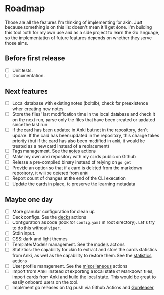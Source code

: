 # Roadmap

Those are all the features I'm thinking of implementing for akin. Just because something is on this list doesn't mean it'll get done. I'm building this tool both for my own use and as a side project to learn the Go language, so the implementation of future features depends on whether they serve those aims.

## Before first release

- [ ] Unit tests.
- [ ] Documentation.

## Next features

- [ ] Local database with existing notes (boltdb), check for preexistence when creating new notes
- [ ] Store the files' last modification time in the local database and check it on the next run, parse only the files that have been created or updated since the last run
- [ ] If the card has been updated in Anki but not in the repository, don't update. If the card has been updated in the repository, this change takes priority (but if the card has also been modified in anki, it would be treated as a new card instead of a replacement)
- [ ] Tags management. See the [notes](https://github.com/FooSoft/anki-connect/blob/master/actions/notes.md) actions
- [ ] Make my own anki repository with my cards public on Github
- [ ] Release a pre-compiled binary instead of relying on `go get`
- [ ] Provide an option so that if a card is deleted from the markdown repository, it will be deleted from anki
- [ ] Report count of changes at the end of the CLI execution
- [ ] Update the cards in place, to preserve the learning metadata

## Maybe one day

- [ ] More granular configuration for clean up.
- [ ] Deck configs. See the [decks](https://github.com/FooSoft/anki-connect/blob/master/actions/decks.md) actions
- [ ] Configuration as code (look for `config.yaml` in root directory). Let's try to do this without `viper`.
- [ ] Stdin input.
- [ ] CSS: dark and light themes
- [ ] Template/Models management. See the [models](https://github.com/FooSoft/anki-connect/blob/master/actions/models.md) actions
- [ ] Statistics: the capability for akin to extract and store the cards statistics from Anki, as well as the capability to restore them. See the [statistics](https://github.com/FooSoft/anki-connect/blob/master/actions/statistics.md) actions
- [ ] User profile management. See the [miscellaneous](https://github.com/FooSoft/anki-connect/blob/master/actions/miscellaneous.md) actions
- [ ] Import from Anki: instead of exporting a local state of Markdown files, import cards from Anki and build the local state. This would be great to easily onboard users on the tool.
- [ ] Implement go releases on tag push via Github Actions and [Goreleaser](https://goreleaser.com/ci/actions/)
